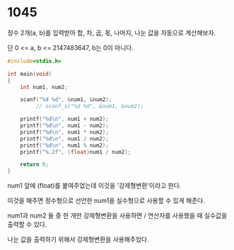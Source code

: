 # 1045

정수 2개(a, b)를 입력받아 합, 차, 곱, 몫, 나머지, 나눈 값을 자동으로 계산해보자.

단 0 <= a, b <= 2147483647, b는 0이 아니다.

```c
#include<stdio.h>

int main(void)
{
	int num1, num2;

	scanf("%d %d", &num1, &num2);
		 // scanf_s("%d %d", &num1, &num2);

	printf("%d\n", num1 + num2);
	printf("%d\n", num1 - num2);
	printf("%d\n", num1 * num2);
	printf("%d\n", num1 / num2);
	printf("%d\n", num1 % num2);
	printf("%.2f", (float)num1 / num2);

	return 0;
}
```
num1 앞에 (float)를 붙여주었는데 이것을 '강제형변환'이라고 한다.

이것을 해주면 정수형으로 선언한 num1을 실수형으로 사용할 수 있게 해준다.

num1과 num2 둘 중 한 개만 강제형변환을 사용하면 / 연산자를 사용했을 때 실수값을 출력할 수 있다.

나눈 값을 출력하기 위해서 강제형변환을 사용해주었다.